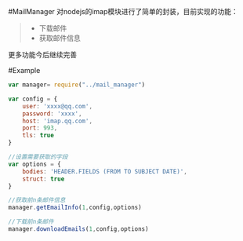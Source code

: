 #MailManager
对nodejs的imap模块进行了简单的封装，目前实现的功能：
> * 下载邮件
> * 获取邮件信息

更多功能今后继续完善


#Example

```javascript
var manager= require("../mail_manager")

var config = {
    user: 'xxxx@qq.com',
    password: 'xxxx',
    host: 'imap.qq.com',
    port: 993,
    tls: true
}

//设置需要获取的字段
var options = {
    bodies: 'HEADER.FIELDS (FROM TO SUBJECT DATE)',
    struct: true
}

//获取前n条邮件信息
manager.getEmailInfo(1,config,options)

//下载前n条邮件
manager.downloadEmails(1,config,options)
